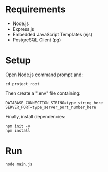 # Requirements
- Node.js
- Express.js
- Embedded JavaScript Templates (ejs)
- PostgreSQL Client (pg)

# Setup
Open Node.js command prompt and:
```
cd project_root
```
Then create a ".env" file containing:
```
DATABASE_CONNECTION_STRING=type_string_here
SERVER_PORT=type_server_port_number_here
```
Finally, install dependencies:
```
npm init -y
npm install
```

# Run
```
node main.js
```
